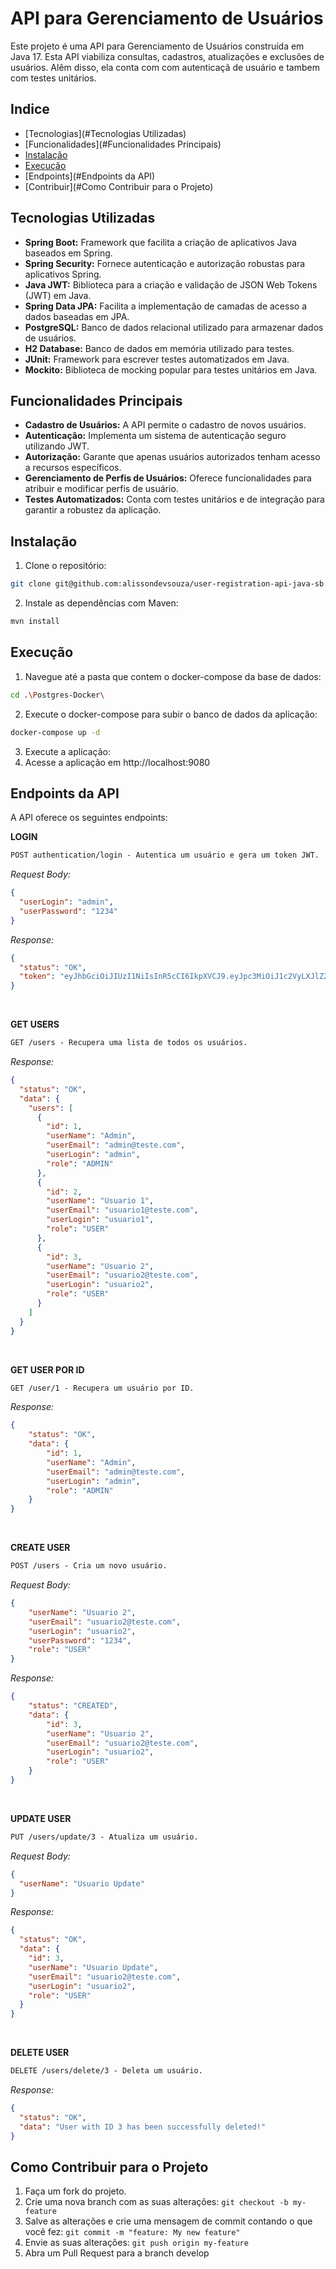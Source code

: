 # API para Gerenciamento de Usuários

Este projeto é uma API para Gerenciamento de Usuários construída em Java 17. Esta API viabiliza consultas, cadastros, 
atualizações e exclusões de usuários. Alêm disso, ela conta com com autenticaçã de usuário e tambem com testes unitários.

## Indice
- [Tecnologias](#Tecnologias Utilizadas)
- [Funcionalidades](#Funcionalidades Principais)
- [Instalação](#Instalação)
- [Execução](#Execução)
- [Endpoints](#Endpoints da API)
- [Contribuir](#Como Contribuir para o Projeto)

## Tecnologias Utilizadas
- <strong>Spring Boot:</strong> Framework que facilita a criação de aplicativos Java baseados em Spring.
- <strong>Spring Security:</strong> Fornece autenticação e autorização robustas para aplicativos Spring.
- <strong>Java JWT:</strong> Biblioteca para a criação e validação de JSON Web Tokens (JWT) em Java.
- <strong>Spring Data JPA:</strong> Facilita a implementação de camadas de acesso a dados baseadas em JPA.
- <strong>PostgreSQL:</strong> Banco de dados relacional utilizado para armazenar dados de usuários.
- <strong>H2 Database:</strong> Banco de dados em memória utilizado para testes.
- <strong>JUnit:</strong> Framework para escrever testes automatizados em Java.
- <strong>Mockito:</strong> Biblioteca de mocking popular para testes unitários em Java.

## Funcionalidades Principais
- <strong>Cadastro de Usuários:</strong> A API permite o cadastro de novos usuários.
- <strong>Autenticação:</strong> Implementa um sistema de autenticação seguro utilizando JWT.
- <strong>Autorização:</strong> Garante que apenas usuários autorizados tenham acesso a recursos específicos.
- <strong>Gerenciamento de Perfis de Usuários:</strong> Oferece funcionalidades para atribuir e modificar perfis de usuário.
- <strong>Testes Automatizados:</strong> Conta com testes unitários e de integração para garantir a robustez da aplicação.

## Instalação
1. Clone o repositório:
```bash
git clone git@github.com:alissondevsouza/user-registration-api-java-sb.git
```
2. Instale as dependências com Maven:
```bash
mvn install
```
## Execução
1. Navegue até a pasta que contem o docker-compose da base de dados:
```bash
cd .\Postgres-Docker\
```
2. Execute o docker-compose para subir o banco de dados da aplicação:
```bash
docker-compose up -d
```
3. Execute a aplicação:
4. Acesse a aplicação em http://localhost:9080

## Endpoints da API
A API oferece os seguintes endpoints:

**LOGIN**
```markdown
POST authentication/login - Autentica um usuário e gera um token JWT.
```
*Request Body:*
```json
{
  "userLogin": "admin",
  "userPassword": "1234"
}
```
*Response:*
```json
{
  "status": "OK",
  "token": "eyJhbGciOiJIUzI1NiIsInR5cCI6IkpXVCJ9.eyJpc3MiOiJ1c2VyLXJlZ2lzdHJhdGlvbiIsInN1YiI6ImFkbWluIiwiZXhwIjoxNzA4ODA0OTg4fQ.KwJ-5xuHnQ7AlP7u8JdrwyvjKC4N98rHbk7jT6vZvns"
}
```

<br/>

**GET USERS**
```markdown
GET /users - Recupera uma lista de todos os usuários.
```
*Response:*
```json
{
  "status": "OK",
  "data": {
    "users": [
      {
        "id": 1,
        "userName": "Admin",
        "userEmail": "admin@teste.com",
        "userLogin": "admin",
        "role": "ADMIN"
      },
      {
        "id": 2,
        "userName": "Usuario 1",
        "userEmail": "usuario1@teste.com",
        "userLogin": "usuario1",
        "role": "USER"
      },
      {
        "id": 3,
        "userName": "Usuario 2",
        "userEmail": "usuario2@teste.com",
        "userLogin": "usuario2",
        "role": "USER"
      }
    ]
  }
}
```

<br/>

**GET USER POR ID**
```markdown
GET /user/1 - Recupera um usuário por ID.
```
*Response:*
```json
{
    "status": "OK",
    "data": {
        "id": 1,
        "userName": "Admin",
        "userEmail": "admin@teste.com",
        "userLogin": "admin",
        "role": "ADMIN"
    }
}
```

<br/>

**CREATE USER**
```markdown
POST /users - Cria um novo usuário.
```
*Request Body:*
```json
{
    "userName": "Usuario 2",
    "userEmail": "usuario2@teste.com",
    "userLogin": "usuario2",
    "userPassword": "1234",
    "role": "USER"
}
```
*Response:*
```json
{
    "status": "CREATED",
    "data": {
        "id": 3,
        "userName": "Usuario 2",
        "userEmail": "usuario2@teste.com",
        "userLogin": "usuario2",
        "role": "USER"
    }
}
```

<br/>

**UPDATE USER**
```markdown
PUT /users/update/3 - Atualiza um usuário.
```
*Request Body:*
```json
{
  "userName": "Usuario Update"
}
```
*Response:*
```json
{
  "status": "OK",
  "data": {
    "id": 3,
    "userName": "Usuario Update",
    "userEmail": "usuario2@teste.com",
    "userLogin": "usuario2",
    "role": "USER"
  }
}
```

<br/>

**DELETE USER**
```markdown
DELETE /users/delete/3 - Deleta um usuário.
```
*Response:*
```json
{
  "status": "OK",
  "data": "User with ID 3 has been successfully deleted!"
}
```
 ## Como Contribuir para o Projeto 

<div>
    <ol>
        <li>Faça um fork do projeto.</li>
        <li>Crie uma nova branch com as suas alterações:
        <code>git checkout -b my-feature</code></li>
        <li>Salve as alterações e crie uma mensagem de commit contando o que você fez:
        <code>git commit -m "feature: My new feature"</code></li>
        <li>Envie as suas alterações:
        <code>git push origin my-feature</code></li>
        <li>Abra um Pull Request para a branch develop</li>
    </ol>
</div>
